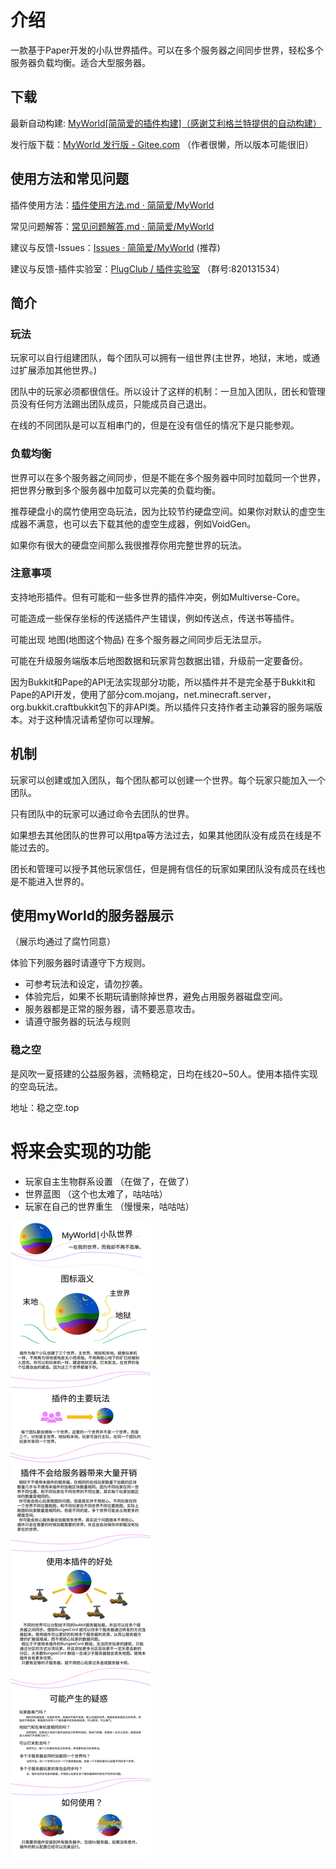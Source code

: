 # 介绍
一款基于Paper开发的小队世界插件。可以在多个服务器之间同步世界，轻松多个服务器负载均衡。适合大型服务器。

## 下载
最新自动构建: [MyWorld[简简爱的插件构建]（感谢艾利格兰特提供的自动构建）](https://ci.pmcs.xyz/job/jian-ai-ai/job/MyWorld/)

发行版下载：[MyWorld 发行版 - Gitee.com](https://gitee.com/jja8/MyWorld/releases) （作者很懒，所以版本可能很旧）

## 使用方法和常见问题
插件使用方法：[插件使用方法.md · 简简爱/MyWorld](https://gitee.com/jja8/MyWorld/blob/jianjianai/插件使用方法.md)

常见问题解答：[常见问题解答.md · 简简爱/MyWorld](https://gitee.com/jja8/MyWorld/blob/jianjianai/常见问题解答.md)

建议与反馈-Issues：[Issues · 简简爱/MyWorld](https://gitee.com/jja8/MyWorld/issues)  (推荐)

建议与反馈-插件实验室：[PlugClub / 插件实验室](https://jq.qq.com/?_wv=1027&k=LyeQlfSK) （群号:820131534）

## 简介
### 玩法
玩家可以自行组建团队，每个团队可以拥有一组世界(主世界，地狱，末地，或通过扩展添加其他世界。)

团队中的玩家必须都很信任。所以设计了这样的机制：一旦加入团队，团长和管理员没有任何方法踢出团队成员，只能成员自己退出。

在线的不同团队是可以互相串门的，但是在没有信任的情况下是只能参观。

### 负载均衡
世界可以在多个服务器之间同步，但是不能在多个服务器中同时加载同一个世界，把世界分散到多个服务器中加载可以完美的负载均衡。

推荐硬盘小的腐竹使用空岛玩法，因为比较节约硬盘空间。如果你对默认的虚空生成器不满意，也可以去下载其他的虚空生成器，例如VoidGen。

如果你有很大的硬盘空间那么我很推荐你用完整世界的玩法。

### 注意事项
支持地形插件。但有可能和一些多世界的插件冲突，例如Multiverse-Core。

可能造成一些保存坐标的传送插件产生错误，例如传送点，传送书等插件。

可能出现 地图(地图这个物品) 在多个服务器之间同步后无法显示。

可能在升级服务端版本后地图数据和玩家背包数据出错，升级前一定要备份。

因为Bukkit和Pape的API无法实现部分功能，所以插件并不是完全基于Bukkit和Pape的API开发，使用了部分com.mojang，net.minecraft.server，org.bukkit.craftbukkit包下的非API类。所以插件只支持作者主动兼容的服务端版本。对于这种情况请希望你可以理解。


## 机制
玩家可以创建或加入团队，每个团队都可以创建一个世界。每个玩家只能加入一个团队。

只有团队中的玩家可以通过命令去团队的世界。

如果想去其他团队的世界可以用tpa等方法过去，如果其他团队没有成员在线是不能过去的。

团长和管理可以授予其他玩家信任，但是拥有信任的玩家如果团队没有成员在线也是不能进入世界的。

## 使用myWorld的服务器展示
（展示均通过了腐竹同意）

体验下列服务器时请遵守下方规则。
- 可参考玩法和设定，请勿抄袭。
- 体验完后，如果不长期玩请删除掉世界，避免占用服务器磁盘空间。
- 服务器都是正常的服务器，请不要恶意攻击。
- 请遵守服务器的玩法与规则



### 稳之空
是风吹一夏搭建的公益服务器，流畅稳定，日均在线20~50人。使用本插件实现的空岛玩法。

地址：稳之空.top


# 将来会实现的功能
- 玩家自主生物群系设置 （在做了，在做了）
- 世界蓝图 （这个也太难了，咕咕咕）
- 玩家在自己的世界重生 （慢慢来，咕咕咕）


![介绍]( 图片/MyWorld介绍.svg )